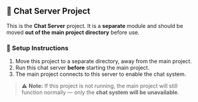 ## 📡 Chat Server Project

This is the **Chat Server** project. It is a **separate** module and should be moved **out of the main project directory** before use.

### 🔧 Setup Instructions

1. Move this project to a separate directory, away from the main project.
2. Run this chat server **before** starting the main project.
3. The main project connects to this server to enable the chat system.

> ⚠️ **Note:** If this project is not running, the main project will still function normally — only the **chat system will be unavailable**.

